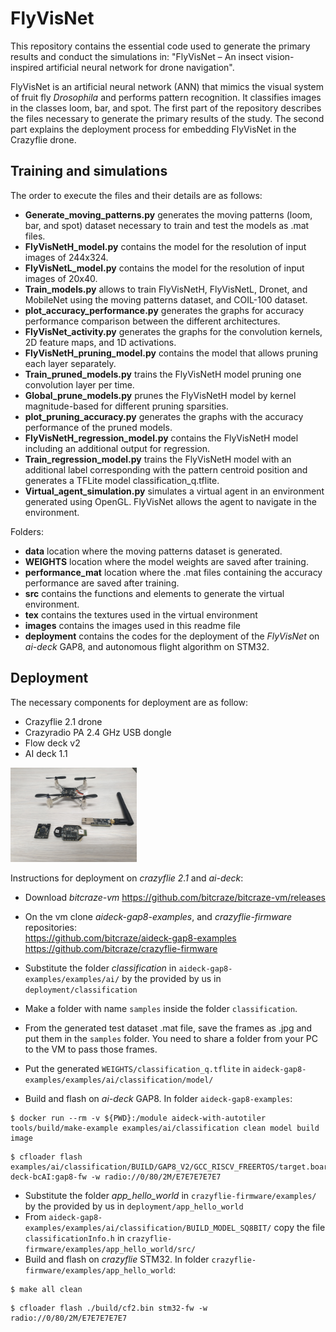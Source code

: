 # FlyVisNet
This repository contains the essential code used to generate the primary results and conduct the simulations in: "FlyVisNet – An insect vision-inspired artificial neural network for drone navigation".

FlyVisNet is an artificial neural network (ANN) that mimics the visual system of fruit fly *Drosophila* and performs pattern recognition. It classifies images in the classes loom, bar, and spot.
The first part of the repository describes the files necessary to generate the primary results of the study. The second part explains the deployment process for embedding FlyVisNet in the Crazyflie drone.

## Training and simulations
The order to execute the files and their details are as follows:
- **Generate_moving_patterns.py** generates the moving patterns (loom, bar, and spot) dataset necessary to train and test the models as .mat files.
- **FlyVisNetH_model.py** contains the model for the resolution of input images of 244x324.
- **FlyVisNetL_model.py** contains the model for the resolution of input images of 20x40.
- **Train_models.py** allows to train FlyVisNetH, FlyVisNetL, Dronet, and MobileNet using the moving patterns dataset, and COIL-100 dataset.
- **plot_accuracy_performance.py** generates the graphs for accuracy performance comparison between the different architectures.
- **FlyVisNet_activity.py** generates the graphs for the convolution kernels, 2D feature maps, and 1D activations.
- **FlyVisNetH_pruning_model.py** contains the model that allows pruning each layer separately.
- **Train_pruned_models.py** trains the FlyVisNetH model pruning one convolution layer per time.
- **Global_prune_models.py** prunes the FlyVisNetH model by kernel magnitude-based for different pruning sparsities.
- **plot_pruning_accuracy.py** generates the graphs with the accuracy performance of the pruned models.
- **FlyVisNetH_regression_model.py** contains the FlyVisNetH model including an additional output for regression.
- **Train_regression_model.py** trains the FlyVisNetH model with an additional label corresponding with the pattern centroid position and generates a TFLite model classification_q.tflite.
- **Virtual_agent_simulation.py** simulates a virtual agent in an environment generated using OpenGL. FlyVisNet allows the agent to navigate in the environment.

Folders:
- **data** location where the moving patterns dataset is generated.
- **WEIGHTS** location where the model weights are saved after training.
- **performance_mat** location where the .mat files containing the accuracy performance are saved after training.
- **src** contains the functions and elements to generate the virtual environment.
- **tex** contains the textures used in the virtual environment
- **images** contains the images used in this readme file
- **deployment** contains the codes for the deployment of the *FlyVisNet* on *ai-deck* GAP8, and autonomous flight algorithm on STM32.


## Deployment
The necessary components for deployment are as follow:
- Crazyflie 2.1 drone
- Crazyradio PA 2.4 GHz USB dongle
- Flow deck v2
- AI deck 1.1

<img src="https://github.com/A-Canelo/FlyVisNet-the-fly-vision-CNN/blob/main/images/necessary_components.jpg" width=40% height=40%>

Instructions for deployment on *crazyflie 2.1* and *ai-deck*:
- Download *bitcraze-vm* https://github.com/bitcraze/bitcraze-vm/releases
- On the vm clone *aideck-gap8-examples*, and *crazyflie-firmware* repositories: <br/>
https://github.com/bitcraze/aideck-gap8-examples <br/>
https://github.com/bitcraze/crazyflie-firmware
- Substitute the folder *classification* in `aideck-gap8-examples/examples/ai/` by the provided by us in `deployment/classification`
- Make a folder with name `samples` inside the folder `classification`.
- From the generated test dataset .mat file, save the frames as .jpg and put them in the `samples` folder. You need to share a folder from your PC to the VM to pass those frames. 
- Put the generated `WEIGHTS/classification_q.tflite` in `aideck-gap8-examples/examples/ai/classification/model/`

- Build and flash on *ai-deck* GAP8. In folder `aideck-gap8-examples`:
```
$ docker run --rm -v ${PWD}:/module aideck-with-autotiler tools/build/make-example examples/ai/classification clean model build image
```
```
$ cfloader flash examples/ai/classification/BUILD/GAP8_V2/GCC_RISCV_FREERTOS/target.board.devices.flash.img deck-bcAI:gap8-fw -w radio://0/80/2M/E7E7E7E7E7
```
- Substitute the folder *app_hello_world* in `crazyflie-firmware/examples/` by the provided by us in `deployment/app_hello_world`
- From `aideck-gap8-examples/examples/ai/classification/BUILD_MODEL_SQ8BIT/` copy the file `classificationInfo.h` in `crazyflie-firmware/examples/app_hello_world/src/`
- Build and flash on *crazyflie* STM32. In folder `crazyflie-firmware/examples/app_hello_world`:
```
$ make all clean
```
```
$ cfloader flash ./build/cf2.bin stm32-fw -w radio://0/80/2M/E7E7E7E7E7
```
